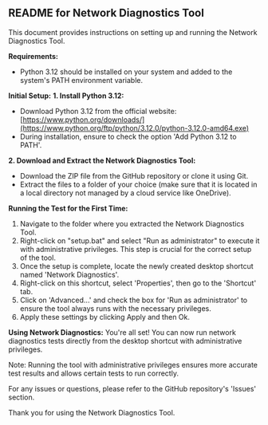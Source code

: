 **README for Network Diagnostics Tool**
-----------------------------------

This document provides instructions on setting up and running the Network Diagnostics Tool.

**Requirements:**
- Python 3.12 should be installed on your system and added to the system's PATH environment variable.

**Initial Setup:**
**1. Install Python 3.12:**
   - Download Python 3.12 from the official website: [https://www.python.org/downloads/](https://www.python.org/ftp/python/3.12.0/python-3.12.0-amd64.exe)
   - During installation, ensure to check the option 'Add Python 3.12 to PATH'.

**2. Download and Extract the Network Diagnostics Tool:**
   - Download the ZIP file from the GitHub repository or clone it using Git.
   - Extract the files to a folder of your choice (make sure that it is located in a local directory not managed by a cloud service like OneDrive).

**Running the Test for the First Time:**
1. Navigate to the folder where you extracted the Network Diagnostics Tool.
2. Right-click on "setup.bat" and select "Run as administrator" to execute it with administrative privileges. This step is crucial for the correct setup of the tool.
3. Once the setup is complete, locate the newly created desktop shortcut named 'Network Diagnostics'.
4. Right-click on this shortcut, select 'Properties', then go to the 'Shortcut' tab.
5. Click on 'Advanced...' and check the box for 'Run as administrator' to ensure the tool always runs with the necessary privileges.
6. Apply these settings by clicking Apply and then Ok.
   
**Using Network Diagnostics:**
You're all set! You can now run network diagnostics tests directly from the desktop shortcut with administrative privileges.

Note: Running the tool with administrative privileges ensures more accurate test results and allows certain tests to run correctly.

For any issues or questions, please refer to the GitHub repository's 'Issues' section.

Thank you for using the Network Diagnostics Tool.
